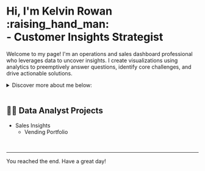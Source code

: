 <h1> Hi, I'm Kelvin Rowan :raising_hand_man: <br/>- Customer Insights Strategist</h1>

Welcome to my page! I'm an operations and sales dashboard professional who leverages data to uncover insights. I create visualizations using analytics to preemptively answer questions, identify core challenges, and drive actionable solutions.

<details>
  <summary>Discover more about me below: </summary>

  | 🔽  | Description |
  |------:|-----------|
  |  🏠  | Tampa, FL (USA)|
  |  🔧  | SQL, Python, MSFT Office (advanced Excel), Python, and PowerBI|
  |  ⭐  | Frequently look for another reason to add another monitor to my WFH setup|
  |  📫  | Connect with me on [LinkedIn](http://www.linkedin.com/in/kelvinrowan)|
  
</details><br/>

## :man_technologist: Data Analyst Projects
- Sales Insights
  - Vending Portfolio
<br/>

---

You reached the end. Have a great day!
<!--
**krowan1/krowan1** is a ✨ _special_ ✨ repository because its `README.md` (this file) appears on your GitHub profile.

Here are some ideas to get you started:

- 🔭 I’m currently working on ...
- 🌱 I’m currently learning ...
- 👯 I’m looking to collaborate on ...
- 🤔 I’m looking for help with ...
- 💬 Ask me about ...
- 📫 How to reach me: ...
- 😄 Pronouns: ...
- ⚡ Fun fact: ...

<picture>
  <source media="(prefers-color-scheme: dark)" srcset="https://user-images.githubusercontent.com/25423296/163456776-7f95b81a-f1ed-45f7-b7ab-8fa810d529fa.png">
  <source media="(prefers-color-scheme: light)" srcset="https://user-images.githubusercontent.com/25423296/163456779-a8556205-d0a5-45e2-ac17-42d089e3c3f8.png">
  <img alt="Shows an illustrated sun in light mode and a moon with stars in dark mode." src="https://user-images.githubusercontent.com/25423296/163456779-a8556205-d0a5-45e2-ac17-42d089e3c3f8.png">
</picture>

Add "open" after details to make section open by default
⏬
<details>
  <summary>My top languages</summary>
  
  | Rank | Languages |
  |-----:|-----------|
  |     1| JavaScript|
  |     2| Python    |
  |     3| SQL       |
</details>  

HTML <picture>
- <source> media="(prefers-color-scheme: dark)": URL of an image to display for visitors using DARK mode
- <source> media="(prefers-color-scheme: light)": URL of an image to display for visitors using LIGHT mode.
- <img> alt: A description of the image for visitors using screen reader
- <img> src: URL of DEFAULT image to display during in case scenarios

<details>
  <summary>Links</summary>
  
  * [Emoji Shortcuts](https://github.com/ikatyang/emoji-cheat-sheet/blob/master/README.md)
  * [Basic writing and formatting syntax](https://github.com/ikatyang/emoji-cheat-sheet/blob/master/README.md)
  * [Emoji Shortcuts](https://github.com/ikatyang/emoji-cheat-sheet/blob/master/README.md)  
   
</details>

Alerts
  > [!NOTE]
  > Useful information that users should know, even when skimming content.
  
  > [!TIP]
  > Helpful advice for doing things better or more easily.
  
  > [!IMPORTANT]
  > Key information users need to know to achieve their goal.
  
  > [!WARNING]
  > Urgent info that needs immediate user attention to avoid problems.
  
  > [!CAUTION]
  > Advises about risks or negative outcomes of certain actions.

-->
